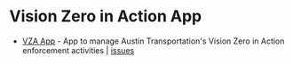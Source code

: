 # Vision Zero in Action App

* [VZA App](https://atd.knack.com/vza) - App to manage Austin Transportation's Vision Zero in Action enforcement activities \| [issues](https://github.com/cityofaustin/atd-data-tech/labels/Product%3A%20VZA%20App)

